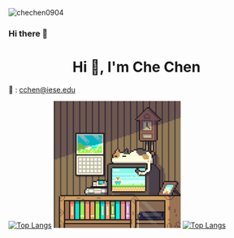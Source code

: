 <p align="left"> <img src="https://komarev.com/ghpvc/?username=chechen0904" alt="chechen0904" /> </p>

### Hi there 👋
<h1 align="center">Hi 👋, I'm Che Chen</h1>

:postbox: : cchen@iese.edu

<!--
**chechen0904/chechen0904** is a ✨ _special_ ✨ repository because its `README.md` (this file) appears on your GitHub profile.

Here are some ideas to get you started:

- 🔭 I’m currently working on ...
- 🌱 I’m currently learning ...
- 👯 I’m looking to collaborate on ...
- 🤔 I’m looking for help with ...
- 💬 Ask me about ...
- 📫 How to reach me: ...
- 😄 Pronouns: ...
- ⚡ Fun fact: ...
-->

[![Top Langs](https://github-readme-stats.vercel.app/api?username=chechen0904&show_icons=true&hide_title=true&hide_border=true)](https://github.com/chechen0904)
<img src="https://raw.githubusercontent.com/shuzijun/shuzijun/master/pc.gif" width = "250" height = "250" alt=""/>
[![Top Langs](https://github-readme-stats.vercel.app/api/top-langs/?username=chechen0904&layout=compact)](https://github.com/anuraghazra/github-readme-stats)
